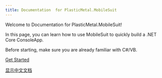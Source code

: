 ```yaml
---
title: Documentation  for PlasticMetal.MobileSuit
---
```



Welcome to Documentation  for PlasticMetal.MobileSuit!

In this page, you can learn how to use MobileSuit to quickly build a .NET Core ConsoleApp.

Before starting, make sure you are already familiar with C#/VB.

[Get Started](./GetStarted.html)

[显示中文文档](zh-CN/MobileSuit/index.html)